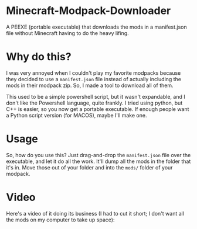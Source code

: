 # Minecraft-Modpack-Downloader
A PEEXE (portable executable) that downloads the mods in a manifest.json file without Minecraft having to do the heavy lifing.

# Why do this?
I was very annoyed when I couldn't play my favorite modpacks because they decided to use a `manifest.json` file instead of actually
including the mods in their modpack zip. So, I made a tool to download all of them.

This used to be a simple powershell script, but it wasn't expandable, and I don't like the Powershell language, quite frankly.
I tried using python, but C++ is easier, so you now get a portable executable. If enough people want a Python script version
(for MACOS), maybe I'll make one.

# Usage
So, how do you use this? Just drag-and-drop the `manifest.json` file over the executable, and let it do all the work. It'll dump
all the mods in the folder that it's in. Move those out of your folder and into the `mods/` folder of your modpack.

# Video
Here's a video of it doing its business (I had to cut it short; I don't want all the mods on my computer to take up space):
